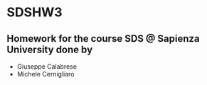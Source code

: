 # SDSHW3
## Homework for the course SDS @ Sapienza University done by
* Giuseppe Calabrese
* Michele Cernigliaro
